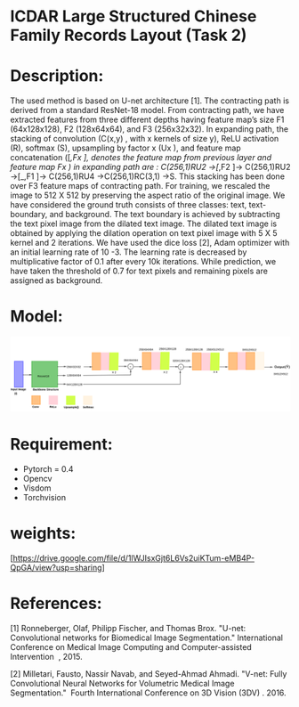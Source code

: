 # ICDAR Large Structured Chinese Family Records Layout (Task 2)

# Description:
The used method is based on U-net architecture [1]. The contracting path is derived from a standard ResNet-18 model. From contracting path, we have extracted features from three different depths having feature map’s size F1 (64x128x128), F2 (128x64x64), and F3 (256x32x32). In expanding path, the stacking of convolution (C(x,y) , with x kernels of size y), 
ReLU activation (R), softmax (S), upsampling by factor x (Ux ), and feature map concatenation ([_,Fx ], denotes the feature map from previous layer and feature map Fx ) in expanding path are : C(256,1)RU2 ->[_,F2 ]-> C(256,1)RU2 ->[_,F1 ]-> C(256,1)RU4 ->C(256,1)RC(3,1) ->S. This stacking has been done over F3 feature maps of contracting path. For training, we rescaled the image to 512 X 512 by preserving the aspect ratio of the original image. We have considered the ground truth consists of three classes: text, text-boundary, and background. The text boundary is achieved by subtracting the text pixel image from the dilated text image. The dilated text image is obtained by applying the dilation operation on text pixel image with 5 X 5 kernel and 2 iterations. We have used the dice loss [2], Adam optimizer with an initial learning rate of 10 -3. The learning rate is decreased by multiplicative factor of 0.1 after every 10k iterations. While prediction, we have taken the threshold of 0.7 for text pixels and remaining pixels are assigned as background.

# Model:
![Image description](ART.png?raw=true "Title")

# Requirement: 
* Pytorch = 0.4
* Opencv 
* Visdom
* Torchvision 


# weights: 
[https://drive.google.com/file/d/1lWJIsxGjt6L6Vs2uiKTum-eMB4P-QpGA/view?usp=sharing]

# References:
[1] Ronneberger, Olaf, Philipp Fischer, and Thomas Brox. "U-net: Convolutional networks for Biomedical Image
Segmentation." ​ International Conference on Medical Image Computing and Computer-assisted Intervention ​ , 2015.

[2] Milletari, Fausto, Nassir Navab, and Seyed-Ahmad Ahmadi. "V-net: Fully Convolutional Neural Networks for
Volumetric Medical Image Segmentation." ​ Fourth International Conference on 3D Vision (3DV) . ​ 2016.

